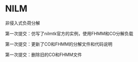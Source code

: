 # NILM
非侵入式负荷分解

第一次提交：仿写了nilmtk官方的实例，使用FHMM和CO分解负载

第一次提交：更新了CO和FHMM的分解文件和代码说明

第一次提交：删除旧的CO和FHMM文件
